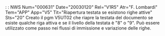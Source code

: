  :  : NWS Num="000631" Date="20030120" Rel="V1R5" Atr="F. Lombardi" Tem="APP" App="V5" Tit="Riapertura testata se esistono righe attive" Sts="20"
Creato il pgm V5UT02 che riapre la testata del documento se esiste qualche riga attiva e se il livello della testata è "8" o "9".
Può essere utilizzato come passo nei flussi di immissione e variazione delle righe.
